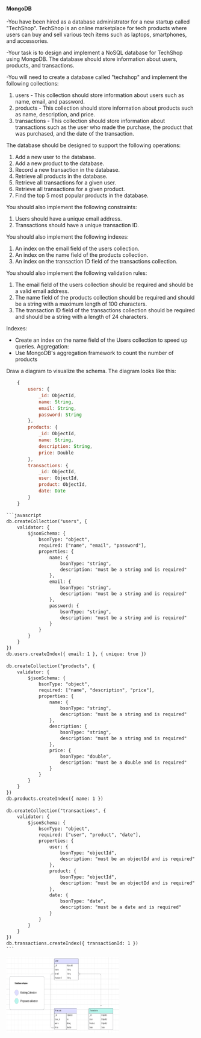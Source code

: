 #### MongoDB

-You have been hired as a database administrator for a new startup called "TechShop". TechShop is an online marketplace for tech products where users can buy and sell various tech items such as laptops, smartphones, and accessories.

-Your task is to design and implement a NoSQL database for TechShop using MongoDB. The database should store information about users, products, and transactions.

-You will need to create a database called "techshop" and implement the following collections:

1. users - This collection should store information about users such as name, email, and password.
2. products - This collection should store information about products such as name, description, and price.
3. transactions - This collection should store information about transactions such as the user who made the purchase, the product that was purchased, and the date of the transaction.

The database should be designed to support the following operations:

1. Add a new user to the database.
2. Add a new product to the database.
3. Record a new transaction in the database.
4. Retrieve all products in the database.
5. Retrieve all transactions for a given user.
6. Retrieve all transactions for a given product.
7. Find the top 5 most popular products in the database.

You should also implement the following constraints:

1. Users should have a unique email address.
2. Transactions should have a unique transaction ID.

You should also implement the following indexes:

1. An index on the email field of the users collection.
2. An index on the name field of the products collection.
3. An index on the transaction ID field of the transactions collection.

You should also implement the following validation rules:

1. The email field of the users collection should be required and should be a valid email address.
2. The name field of the products collection should be required and should be a string with a maximum length of 100 characters.
3. The transaction ID field of the transactions collection should be required and should be a string with a length of 24 characters.

Indexes:

- Create an index on the name field of the Users collection to speed up queries.
  Aggregation:
- Use MongoDB's aggregation framework to count the number of products

Draw a diagram to visualize the schema.
The diagram looks like this:

```javascript
    {
        users: {
            _id: ObjectId,
            name: String,
            email: String,
            password: String
        },
        products: {
            _id: ObjectId,
            name: String,
            description: String,
            price: Double
        },
        transactions: {
            _id: ObjectId,
            user: ObjectId,
            product: ObjectId,
            date: Date
        }
    }
```

    ```javascript
    db.createCollection("users", {
        validator: {
            $jsonSchema: {
                bsonType: "object",
                required: ["name", "email", "password"],
                properties: {
                    name: {
                        bsonType: "string",
                        description: "must be a string and is required"
                    },
                    email: {
                        bsonType: "string",
                        description: "must be a string and is required"
                    },
                    password: {
                        bsonType: "string",
                        description: "must be a string and is required"
                    }
                }
            }
        }
    })
    db.users.createIndex({ email: 1 }, { unique: true })

    db.createCollection("products", {
        validator: {
            $jsonSchema: {
                bsonType: "object",
                required: ["name", "description", "price"],
                properties: {
                    name: {
                        bsonType: "string",
                        description: "must be a string and is required"
                    },
                    description: {
                        bsonType: "string",
                        description: "must be a string and is required"
                    },
                    price: {
                        bsonType: "double",
                        description: "must be a double and is required"
                    }
                }
            }
        }
    })
    db.products.createIndex({ name: 1 })

    db.createCollection("transactions", {
        validator: {
            $jsonSchema: {
                bsonType: "object",
                required: ["user", "product", "date"],
                properties: {
                    user: {
                        bsonType: "objectId",
                        description: "must be an objectId and is required"
                    },
                    product: {
                        bsonType: "objectId",
                        description: "must be an objectId and is required"
                    },
                    date: {
                        bsonType: "date",
                        description: "must be a date and is required"
                    }
                }
            }
        }
    })
    db.transactions.createIndex({ transactionId: 1 })
    ```

<!-- ![database schema](Database_schema.png) -->

<img src="../Database_schema.png" alt="database schema" width="300" height="200">

